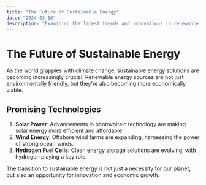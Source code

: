 ```yaml
---
title: "The Future of Sustainable Energy"
date: "2024-03-16"
description: "Examining the latest trends and innovations in renewable energy sources"
---
```


# The Future of Sustainable Energy

As the world grapples with climate change, sustainable energy solutions are becoming increasingly crucial. Renewable energy sources are not just environmentally friendly, but they're also becoming more economically viable.

## Promising Technologies

1. **Solar Power**: Advancements in photovoltaic technology are making solar energy more efficient and affordable.
2. **Wind Energy**: Offshore wind farms are expanding, harnessing the power of strong ocean winds.
3. **Hydrogen Fuel Cells**: Clean energy storage solutions are evolving, with hydrogen playing a key role.

The transition to sustainable energy is not just a necessity for our planet, but also an opportunity for innovation and economic growth.